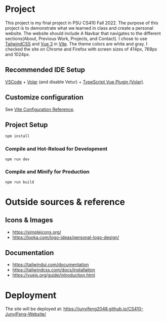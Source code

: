 # Project

This project is my final project in PSU CS410 Fall 2022. The purpose of this project is to demonstrate what we learned in class and create a personal website. The website should include A Navbar that navigates to the different sections(About, Previous Work, Projects, and Contact). I chose to use [TailwindCSS](https://tailwindcss.com/) and [Vue 3](https://vuejs.org/) in [Vite](https://vitejs.dev/). The theme colors are white and gray. I checked the site on Chrome and Firefox with screen sizes of 414px, 768px and 1024px.

## Recommended IDE Setup

[VSCode](https://code.visualstudio.com/) + [Volar](https://marketplace.visualstudio.com/items?itemName=Vue.volar) (and disable Vetur) + [TypeScript Vue Plugin (Volar)](https://marketplace.visualstudio.com/items?itemName=Vue.vscode-typescript-vue-plugin).

## Customize configuration

See [Vite Configuration Reference](https://vitejs.dev/config/).

## Project Setup

```sh
npm install
```

### Compile and Hot-Reload for Development

```sh
npm run dev
```

### Compile and Minify for Production

```sh
npm run build
```

# Outside sources & reference

## Icons & Images

- https://simpleicons.org/
- https://looka.com/logo-ideas/personal-logo-design/

## Documentation

- https://tailwindui.com/documentation
- https://tailwindcss.com/docs/installation
- https://vuejs.org/guide/introduction.html

# Deployment
The site will be deployed at: https://junyifeng2048.github.io/CS410-JunyiFeng-Website/
